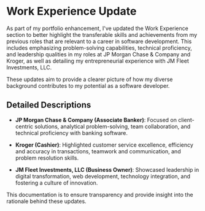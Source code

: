 # Work Experience Update

As part of my portfolio enhancement, I've updated the Work Experience section to better highlight the transferable skills and achievements from my previous roles that are relevant to a career in software development. This includes emphasizing problem-solving capabilities, technical proficiency, and leadership qualities in my roles at JP Morgan Chase & Company and Kroger, as well as detailing my entrepreneurial experience with JM Fleet Investments, LLC.

These updates aim to provide a clearer picture of how my diverse background contributes to my potential as a software developer.

## Detailed Descriptions

- **JP Morgan Chase & Company (Associate Banker)**: Focused on client-centric solutions, analytical problem-solving, team collaboration, and technical proficiency with banking software.

- **Kroger (Cashier)**: Highlighted customer service excellence, efficiency and accuracy in transactions, teamwork and communication, and problem resolution skills.

- **JM Fleet Investments, LLC (Business Owner)**: Showcased leadership in digital transformation, web development, technology integration, and fostering a culture of innovation.

This documentation is to ensure transparency and provide insight into the rationale behind these updates.